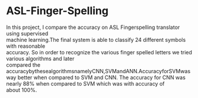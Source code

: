 # ASL-Finger-Spelling

In this project, I compare the accuracy on ASL Fingerspelling translator using supervised             
machine learning.The final system is able to classify 24 different symbols with reasonable             
accuracy.
So in order to recognize the various finger spelled letters we tried various algorithms and later               
compared the accuracybythesealgorithmsnamelyCNN,SVMandANN.AccuracyforSVMwas            
way better when compared to SVM and CNN. The accuracy for CNN was nearly 88% when compared to SVM which was with accuracy of    
about 100%.


 
 
